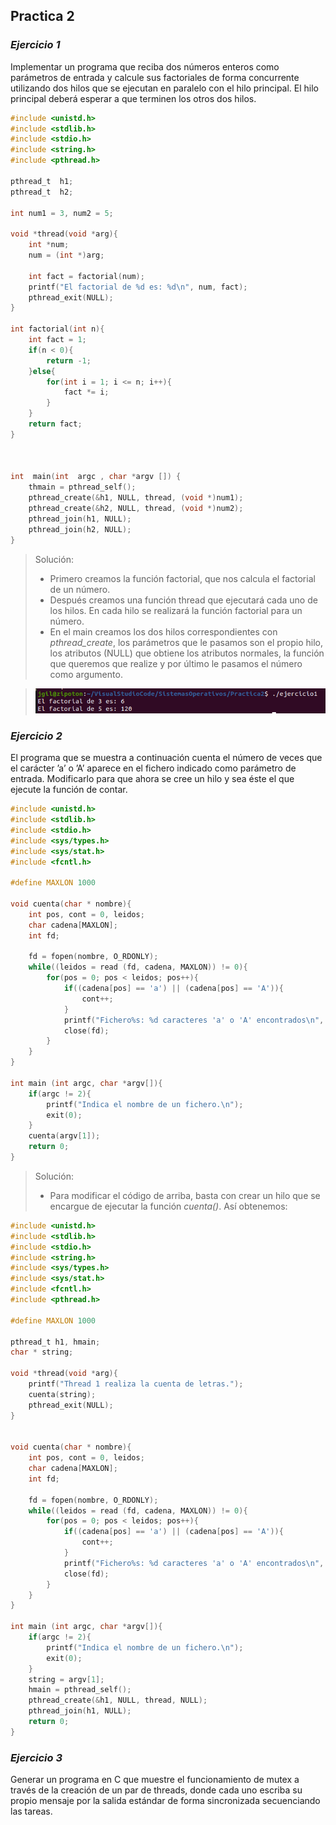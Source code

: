 ## Practica 2
### *Ejercicio 1*

Implementar un programa que reciba dos números enteros como parámetros de
entrada y calcule sus factoriales de forma concurrente utilizando dos hilos que
se ejecutan en paralelo con el hilo principal. El hilo principal deberá esperar a que
terminen los otros dos hilos.

```c
#include <unistd.h>
#include <stdlib.h>
#include <stdio.h>
#include <string.h>
#include <pthread.h>

pthread_t  h1;
pthread_t  h2;

int num1 = 3, num2 = 5;

void *thread(void *arg){
    int *num;
    num = (int *)arg;

    int fact = factorial(num);
    printf("El factorial de %d es: %d\n", num, fact);
    pthread_exit(NULL);
}

int factorial(int n){
    int fact = 1;
    if(n < 0){
        return -1;
    }else{
        for(int i = 1; i <= n; i++){
            fact *= i;
        }
    }
    return fact;
}



int  main(int  argc , char *argv []) {
    thmain = pthread_self();
    pthread_create(&h1, NULL, thread, (void *)num1);
    pthread_create(&h2, NULL, thread, (void *)num2);
    pthread_join(h1, NULL);
    pthread_join(h2, NULL);
}
```

> Solución:
>- Primero creamos la función factorial, que nos calcula el factorial de un número.
>- Después creamos una función thread que ejecutará cada uno de los hilos. En cada hilo se realizará la función factorial para un número.
>- En el main creamos los dos hilos correspondientes con *pthread_create*, los parámetros que le pasamos son el propio hilo, los atributos (NULL) que obtiene los atributos normales, la función que queremos que realize y por último le pasamos el número como argumento.


> ![Image of capture](https://raw.githubusercontent.com/JGilR/Sistemas_Operativos/main/Practica2/Exit_ejercicio1.png)


### *Ejercicio 2*

El programa que se muestra a continuación cuenta el número de veces que el
carácter ’a’ o ’A’ aparece en el fichero indicado como parámetro de entrada.
Modificarlo para que ahora se cree un hilo y sea éste el que ejecute la función de
contar.

```c
#include <unistd.h>
#include <stdlib.h>
#include <stdio.h>
#include <sys/types.h>
#include <sys/stat.h>
#include <fcntl.h>

#define MAXLON 1000

void cuenta(char * nombre){
    int pos, cont = 0, leidos;
    char cadena[MAXLON];
    int fd;

    fd = fopen(nombre, O_RDONLY);
    while((leidos = read (fd, cadena, MAXLON)) != 0){
        for(pos = 0; pos < leidos; pos++){
            if((cadena[pos] == 'a') || (cadena[pos] == 'A')){
                cont++;
            }
            printf("Fichero%s: %d caracteres 'a' o 'A' encontrados\n", nombre, cont);
            close(fd);
        }
    }
}

int main (int argc, char *argv[]){
    if(argc != 2){
        printf("Indica el nombre de un fichero.\n");
        exit(0);
    }
    cuenta(argv[1]);
    return 0;
}
```

> Solución:
>- Para modificar el código de arriba, basta con crear un hilo que se encargue de ejecutar la función *cuenta()*. Así obtenemos:

```c
#include <unistd.h>
#include <stdlib.h>
#include <stdio.h>
#include <string.h>
#include <sys/types.h>
#include <sys/stat.h>
#include <fcntl.h>
#include <pthread.h>

#define MAXLON 1000

pthread_t h1, hmain;
char * string;

void *thread(void *arg){
    printf("Thread 1 realiza la cuenta de letras.");
    cuenta(string);
    pthread_exit(NULL);
}


void cuenta(char * nombre){
    int pos, cont = 0, leidos;
    char cadena[MAXLON];
    int fd;

    fd = fopen(nombre, O_RDONLY);
    while((leidos = read (fd, cadena, MAXLON)) != 0){
        for(pos = 0; pos < leidos; pos++){
            if((cadena[pos] == 'a') || (cadena[pos] == 'A')){
                cont++;
            }
            printf("Fichero%s: %d caracteres 'a' o 'A' encontrados\n", nombre, cont);
            close(fd);
        }
    }
}

int main (int argc, char *argv[]){
    if(argc != 2){
        printf("Indica el nombre de un fichero.\n");
        exit(0);
    }
    string = argv[1];
    hmain = pthread_self();
    pthread_create(&h1, NULL, thread, NULL);
    pthread_join(h1, NULL);
    return 0;
}
```


### *Ejercicio 3*

Generar un programa en C que muestre el funcionamiento de mutex a través de
la creación de un par de threads, donde cada uno escriba su propio mensaje por
la salida estándar de forma sincronizada secuenciando las tareas. 
